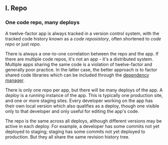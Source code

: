 ## I. Repo
### One code repo, many deploys

A twelve-factor app is always tracked in a version control system, with the tracked code history known as a *code reposistory*, often shortened to *code repo* or just *repo*.

There is always a one-to-one correlation between the repo and the app.  If there are multiple code repos, it's not an app - it's a distributed system.  Multiple apps sharing the same code is a violation of twelve-factor and generally poor practice.  In the latter case, the better approach is to factor shared code libraries which can be included through the [dependency manager](#).

There is only one repo per app, but there will be many deploys of the app.  A *deploy* is a running instance of the app.  This is typically one production site, and one or more staging sites.  Every developer working on the app has their own local version which also qualifies as a deploy, though one visible only to that developer and only useful for editing the app's code.

The repo is the same across all deploys, although different versions may be active in each deploy.  For example, a developer has some commits not yet deployed to staging; staging has some commits not yet deployed to production.  But they all share the same revision history tree.

